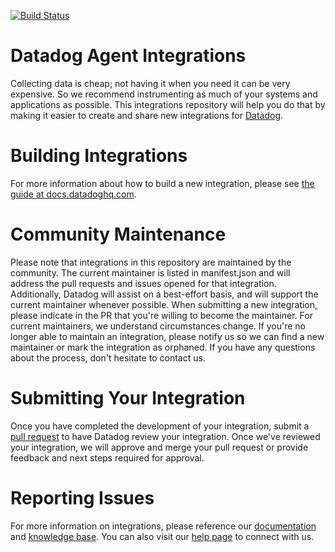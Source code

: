 [![Build Status][1]][2]
# Datadog Agent Integrations

Collecting data is cheap; not having it when you need it can be very expensive. So we recommend instrumenting as much of your systems and applications as possible. This integrations repository will help you do that by making it easier to create and share new integrations for [Datadog][3].

# Building Integrations

For more information about how to build a new integration, please see [the guide at docs.datadoghq.com][4].

# Community Maintenance

Please note that integrations in this repository are maintained by the community. The current maintainer is listed in manifest.json and will address the pull requests and issues opened for that integration. Additionally, Datadog will assist on a best-effort basis, and will support the current maintainer whenever possible. When submitting a new integration, please indicate in the PR that you're willing to become the maintainer. For current maintainers, we understand circumstances change. If you're no longer able to maintain an integration, please notify us so we can find a new maintainer or mark the integration as orphaned. If you have any questions about the process, don't hesitate to contact us.

# Submitting Your Integration

Once you have completed the development of your integration, submit a [pull request][5] to have Datadog review your integration. Once we've reviewed your integration, we will approve and merge your pull request or provide feedback and next steps required for approval.

# Reporting Issues

For more information on integrations, please reference our [documentation][6] and [knowledge base][7]. You can also visit our [help page][8] to connect with us.


[1]: https://travis-ci.org/DataDog/integrations-extras.svg?branch=master
[2]: https://travis-ci.org/DataDog/integrations-extras
[3]: https://www.datadoghq.com
[4]: http://docs.datadoghq.com/guides/integration_sdk/
[5]: https://github.com/DataDog/integrations-extras/compare
[6]: http://docs.datadoghq.com
[7]: https://help.datadoghq.com/hc/en-us
[8]: http://docs.datadoghq.com/help/
